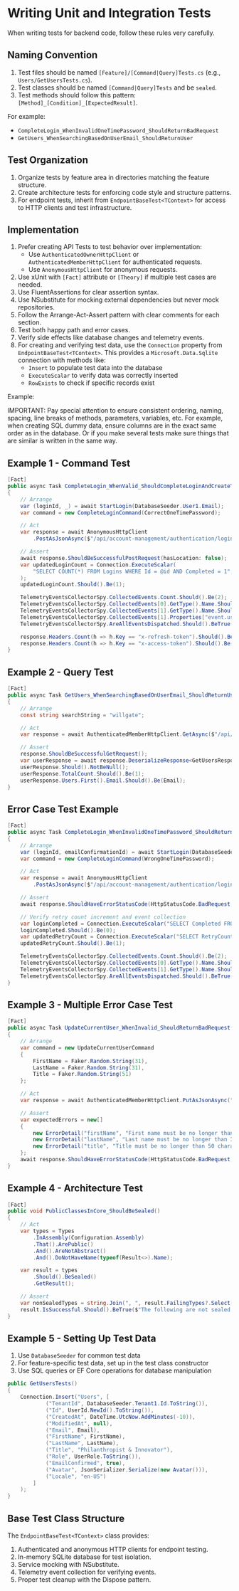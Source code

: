 # Writing Unit and Integration Tests

When writing tests for backend code, follow these rules very carefully.

## Naming Convention

1. Test files should be named `[Feature]/[Command|Query]Tests.cs` (e.g., `Users/GetUsersTests.cs`).
2. Test classes should be named `[Command|Query]Tests` and be `sealed`.
3. Test methods should follow this pattern: `[Method]_[Condition]_[ExpectedResult]`.

For example:
- `CompleteLogin_WhenInvalidOneTimePassword_ShouldReturnBadRequest`
- `GetUsers_WhenSearchingBasedOnUserEmail_ShouldReturnUser`

## Test Organization

1. Organize tests by feature area in directories matching the feature structure.
2. Create architecture tests for enforcing code style and structure patterns.
3. For endpoint tests, inherit from `EndpointBaseTest<TContext>` for access to HTTP clients and test infrastructure.

## Implementation

1. Prefer creating API Tests to test behavior over implementation:
   - Use `AuthenticatedOwnerHttpClient` or `AuthenticatedMemberHttpClient` for authenticated requests.
   - Use `AnonymousHttpClient` for anonymous requests.
2. Use xUnit with `[Fact]` attribute or `[Theory]` if multiple test cases are needed.
3. Use FluentAssertions for clear assertion syntax.
4. Use NSubstitute for mocking external dependencies but never mock repositories.
5. Follow the Arrange-Act-Assert pattern with clear comments for each section.
6. Test both happy path and error cases.
7. Verify side effects like database changes and telemetry events.
8. For creating and verifying test data, use the `Connection` property from `EndpointBaseTest<TContext>`. This provides a `Microsoft.Data.Sqlite` connection with methods like:
   - `Insert` to populate test data into the database
   - `ExecuteScalar` to verify data was correctly inserted
   - `RowExists` to check if specific records exist

Example:

IMPORTANT: Pay special attention to ensure consistent ordering, naming, spacing, line breaks of methods, parameters, variables, etc. For example, when creating SQL dummy data, ensure columns are in the exact same order as in the database. Or if you make several tests make sure things that are similar is written in the same way.

## Example 1 - Command Test

```csharp
[Fact]
public async Task CompleteLogin_WhenValid_ShouldCompleteLoginAndCreateTokens()
{
    // Arrange
    var (loginId, _) = await StartLogin(DatabaseSeeder.User1.Email);
    var command = new CompleteLoginCommand(CorrectOneTimePassword);

    // Act
    var response = await AnonymousHttpClient
        .PostAsJsonAsync($"/api/account-management/authentication/login/{loginId}/complete", command);

    // Assert
    await response.ShouldBeSuccessfulPostRequest(hasLocation: false);
    var updatedLoginCount = Connection.ExecuteScalar(
        "SELECT COUNT(*) FROM Logins WHERE Id = @id AND Completed = 1", new { id = loginId.ToString() }
    );
    updatedLoginCount.Should().Be(1);

    TelemetryEventsCollectorSpy.CollectedEvents.Count.Should().Be(2);
    TelemetryEventsCollectorSpy.CollectedEvents[0].GetType().Name.Should().Be("LoginStarted");
    TelemetryEventsCollectorSpy.CollectedEvents[1].GetType().Name.Should().Be("LoginCompleted");
    TelemetryEventsCollectorSpy.CollectedEvents[1].Properties["event.user_id"].Should().Be(DatabaseSeeder.User1.Id);
    TelemetryEventsCollectorSpy.AreAllEventsDispatched.Should().BeTrue();

    response.Headers.Count(h => h.Key == "x-refresh-token").Should().Be(1);
    response.Headers.Count(h => h.Key == "x-access-token").Should().Be(1);
}
```

## Example 2 - Query Test

```csharp
[Fact]
public async Task GetUsers_WhenSearchingBasedOnUserEmail_ShouldReturnUser()
{
    // Arrange
    const string searchString = "willgate";

    // Act
    var response = await AuthenticatedMemberHttpClient.GetAsync($"/api/account-management/users?search={searchString}");

    // Assert
    response.ShouldBeSuccessfulGetRequest();
    var userResponse = await response.DeserializeResponse<GetUsersResponse>();
    userResponse.Should().NotBeNull();
    userResponse.TotalCount.Should().Be(1);
    userResponse.Users.First().Email.Should().Be(Email);
}
```

## Error Case Test Example

```csharp
[Fact]
public async Task CompleteLogin_WhenInvalidOneTimePassword_ShouldReturnBadRequest()
{
    // Arrange
    var (loginId, emailConfirmationId) = await StartLogin(DatabaseSeeder.User1.Email);
    var command = new CompleteLoginCommand(WrongOneTimePassword);

    // Act
    var response = await AnonymousHttpClient
        .PostAsJsonAsync($"/api/account-management/authentication/login/{loginId}/complete", command);

    // Assert
    await response.ShouldHaveErrorStatusCode(HttpStatusCode.BadRequest, "The code is wrong or no longer valid.");

    // Verify retry count increment and event collection
    var loginCompleted = Connection.ExecuteScalar("SELECT Completed FROM Logins WHERE Id = @id", new { id = loginId.ToString() });
    loginCompleted.Should().Be(0);
    var updatedRetryCount = Connection.ExecuteScalar("SELECT RetryCount FROM EmailConfirmations WHERE Id = @id", new { id = emailConfirmationId.ToString() });
    updatedRetryCount.Should().Be(1);

    TelemetryEventsCollectorSpy.CollectedEvents.Count.Should().Be(2);
    TelemetryEventsCollectorSpy.CollectedEvents[0].GetType().Name.Should().Be("LoginStarted");
    TelemetryEventsCollectorSpy.CollectedEvents[1].GetType().Name.Should().Be("EmailConfirmationFailed");
    TelemetryEventsCollectorSpy.AreAllEventsDispatched.Should().BeTrue();
}
```

## Example 3 - Multiple Error Case Test

```csharp
[Fact]
public async Task UpdateCurrentUser_WhenInvalid_ShouldReturnBadRequest()
{
    // Arrange
    var command = new UpdateCurrentUserCommand
    {
        FirstName = Faker.Random.String(31),
        LastName = Faker.Random.String(31),
        Title = Faker.Random.String(51)
    };

    // Act
    var response = await AuthenticatedMemberHttpClient.PutAsJsonAsync("/api/account-management/users/me", command);

    // Assert
    var expectedErrors = new[]
    {
        new ErrorDetail("firstName", "First name must be no longer than 30 characters."),
        new ErrorDetail("lastName", "Last name must be no longer than 30 characters."),
        new ErrorDetail("title", "Title must be no longer than 50 characters.")
    };
    await response.ShouldHaveErrorStatusCode(HttpStatusCode.BadRequest, expectedErrors);
}
```

## Example 4 - Architecture Test

```csharp
[Fact]
public void PublicClassesInCore_ShouldBeSealed()
{
    // Act
    var types = Types
        .InAssembly(Configuration.Assembly)
        .That().ArePublic()
        .And().AreNotAbstract()
        .And().DoNotHaveName(typeof(Result<>).Name);

    var result = types
        .Should().BeSealed()
        .GetResult();

    // Assert
    var nonSealedTypes = string.Join(", ", result.FailingTypes?.Select(t => t.Name) ?? Array.Empty<string>());
    result.IsSuccessful.Should().BeTrue($"The following are not sealed: {nonSealedTypes}");
}
```

## Example 5 - Setting Up Test Data

1. Use `DatabaseSeeder` for common test data
2. For feature-specific test data, set up in the test class constructor
3. Use SQL queries or EF Core operations for database manipulation

```csharp
public GetUsersTests()
{
    Connection.Insert("Users", [
            ("TenantId", DatabaseSeeder.Tenant1.Id.ToString()),
            ("Id", UserId.NewId().ToString()),
            ("CreatedAt", DateTime.UtcNow.AddMinutes(-10)),
            ("ModifiedAt", null),
            ("Email", Email),
            ("FirstName", FirstName),
            ("LastName", LastName),
            ("Title", "Philanthropist & Innovator"),
            ("Role", UserRole.ToString()),
            ("EmailConfirmed", true),
            ("Avatar", JsonSerializer.Serialize(new Avatar())),
            ("Locale", "en-US")
        ]
    );
}
```

## Base Test Class Structure

The `EndpointBaseTest<TContext>` class provides:

1. Authenticated and anonymous HTTP clients for endpoint testing.
2. In-memory SQLite database for test isolation.
3. Service mocking with NSubstitute.
4. Telemetry event collection for verifying events.
5. Proper test cleanup with the Dispose pattern.
